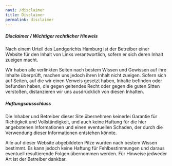 ```yaml
---
navi: /disclaimer
title: Disclaimer
permalink: disclaimer
---
```

##### Disclaimer / Wichtiger rechtlicher Hinweis

Nach einem Urteil des Landgerichts Hamburg ist der Betreiber einer Website für den Inhalt von Links verantwortlich, sofern er sich deren Inhalt zueigen macht.

Wir haben alle verlinkten Seiten nach bestem Wissen und Gewissen auf ihre Inhalte überprüft, machen uns jedoch ihren Inhalt nicht zueigen. Sofern sich auf Seiten, auf die wir einen Verweis gesetzt haben, Inhalte befinden oder befunden haben, die gegen geltendes Recht oder gegen die guten Sitten verstoßen, distanzieren wir uns ausdrücklich von diesen Inhalten.

##### Haftungsausschluss

Die Inhaber und Betreiber dieser Site übernehmen keinerlei Garantie für Richtigkeit und Vollständigkeit, und auch keine Haftung für die hier angebotenen Informationen und einen eventuellen Schaden, der durch die Verwendung dieser Informationen entstehen könnte.

Alle auf dieser Website abgebildeten Pilze wurden nach bestem Wissen bestimmt. Es kann jedoch keine Haftung für Fehlbestimmungen und daraus eventuell resultierende Folgen übernommen werden. Für Hinweise jedweder Art ist der Betreiber dankbar.